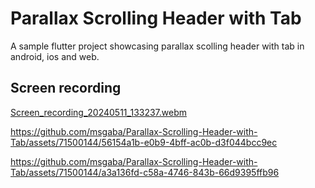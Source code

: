 # Parallax Scrolling Header with Tab

A sample flutter project showcasing parallax scolling header with tab in android, ios and web.

## Screen recording


[Screen_recording_20240511_133237.webm](https://github.com/msgaba/Parallax-Scrolling-Header-with-Tab/assets/71500144/0d405bb8-db46-4853-b1ec-5b00d018e538)



https://github.com/msgaba/Parallax-Scrolling-Header-with-Tab/assets/71500144/56154a1b-e0b9-4bff-ac0b-d3f044bcc9ec




https://github.com/msgaba/Parallax-Scrolling-Header-with-Tab/assets/71500144/a3a136fd-c58a-4746-843b-66d9395ffb96



